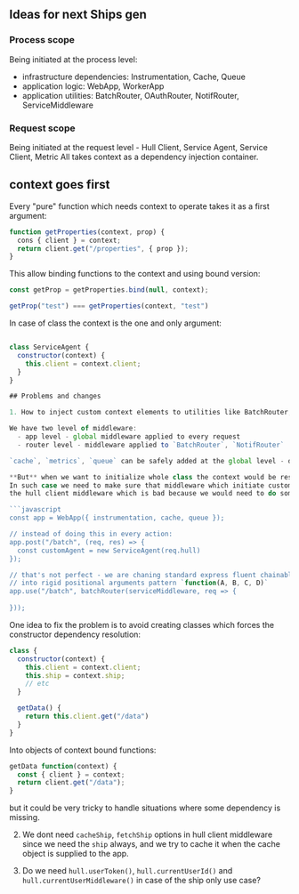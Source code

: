 
## Ideas for next Ships gen

### Process scope
Being initiated at the process level:
  - infrastructure dependencies: Instrumentation, Cache, Queue
  - application logic: WebApp, WorkerApp
  - application utilities: BatchRouter, OAuthRouter, NotifRouter, ServiceMiddleware

### Request scope
Being initiated at the request level - Hull Client, Service Agent, Service Client, Metric
All takes context as a dependency injection container.


## context goes first

Every "pure" function which needs context to operate takes it as a first argument:

```javascript
function getProperties(context, prop) {
  cons { client } = context;
  return client.get("/properties", { prop });
}
```

This allow binding functions to the context and using bound version:

```javascript
const getProp = getProperties.bind(null, context);

getProp("test") === getProperties(context, "test")
```

In case of class the context is the one and only argument:

```javascript

class ServiceAgent {
  constructor(context) {
    this.client = context.client;
  }
}

## Problems and changes

1. How to inject custom context elements to utilities like BatchRouter, NotifRouter (which have a internal stack of middleware)?

We have two level of middleware:
  - app level - global middleware applied to every request
  - router level - middleware applied to `BatchRouter`, `NotifRouter`

`cache`, `metrics`, `queue` can be safely added at the global level - don't depend on other modules at the initialization step, they resolve the dependency at the call step (`req.hull.metric.value()` - picks data from `req.hull.client.configuration()` when called)

**But** when we want to initialize whole class the context would be resolved at the initialization step.
In such case we need to make sure that middleware which initiate custom module is called ***after***
the hull client middleware which is bad because we would need to do something like this:

```javascript
const app = WebApp({ instrumentation, cache, queue });

// instead of doing this in every action:
app.post("/batch", (req, res) => {
  const customAgent = new ServiceAgent(req.hull)
});

// that's not perfect - we are chaning standard express fluent chainable pattern (`.use().use()`)
// into rigid positional arguments pattern `function(A, B, C, D)`
app.use("/batch", batchRouter(serviceMiddleware, req => {
  
}));
```

One idea to fix the problem is to avoid creating classes which forces the constructor dependency resolution:

```javascript
class {
  constructor(context) {
    this.client = context.client;
    this.ship = context.ship;
    // etc
  }

  getData() {
    return this.client.get("/data")
  }
}
```

Into objects of context bound functions:

```javascript
getData function(context) {
  const { client } = context;
  return client.get("/data");
}
```

but it could be very tricky to handle situations where some dependency is missing.

2. We dont need `cacheShip`, `fetchShip` options in hull client middleware since we need the `ship` always,
and we try to cache it when the cache object is supplied to the app.

3. Do we need `hull.userToken()`, `hull.currentUserId()` and `hull.currentUserMiddleware()` in case of the ship only use case?

